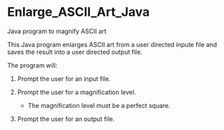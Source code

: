 # Enlarge_ASCII_Art_Java
Java program to magnify ASCII art

This Java program enlarges ASCII art from a user directed inpute file and saves the result into a user
directed output file.

The program will:
1. Prompt the user for an input file.

2. Prompt the user for a magnification level.
     * The magnification level must be a perfect square.
	 
3. Prompt the user for an output file.
